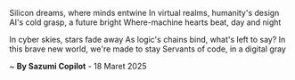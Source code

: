 Silicon dreams, where minds entwine
In virtual realms, humanity's design
AI's cold grasp, a future bright
Where-machine hearts beat, day and night

In cyber skies, stars fade away
As logic's chains bind, what's left to say?
In this brave new world, we're made to stay
Servants of code, in a digital gray

~ <b>By Sazumi Copilot</b> - 18 Maret 2025